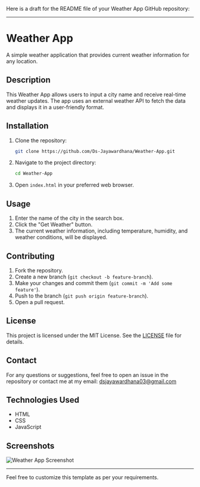 Here is a draft for the README file of your Weather App GitHub repository:

---

# Weather App

A simple weather application that provides current weather information for any location.

## Description

This Weather App allows users to input a city name and receive real-time weather updates. The app uses an external weather API to fetch the data and displays it in a user-friendly format.

## Installation

1. Clone the repository:
   ```bash
   git clone https://github.com/Ds-Jayawardhana/Weather-App.git
   ```
2. Navigate to the project directory:
   ```bash
   cd Weather-App
   ```
3. Open `index.html` in your preferred web browser.

## Usage

1. Enter the name of the city in the search box.
2. Click the "Get Weather" button.
3. The current weather information, including temperature, humidity, and weather conditions, will be displayed.

## Contributing

1. Fork the repository.
2. Create a new branch (`git checkout -b feature-branch`).
3. Make your changes and commit them (`git commit -m 'Add some feature'`).
4. Push to the branch (`git push origin feature-branch`).
5. Open a pull request.

## License

This project is licensed under the MIT License. See the [LICENSE](LICENSE) file for details.

## Contact

For any questions or suggestions, feel free to open an issue in the repository or contact me at my email: dsjayawardhana03@gmail.com

## Technologies Used

- HTML
- CSS
- JavaScript

## Screenshots

![Weather App Screenshot](img/screenshot.png)

---

Feel free to customize this template as per your requirements.
